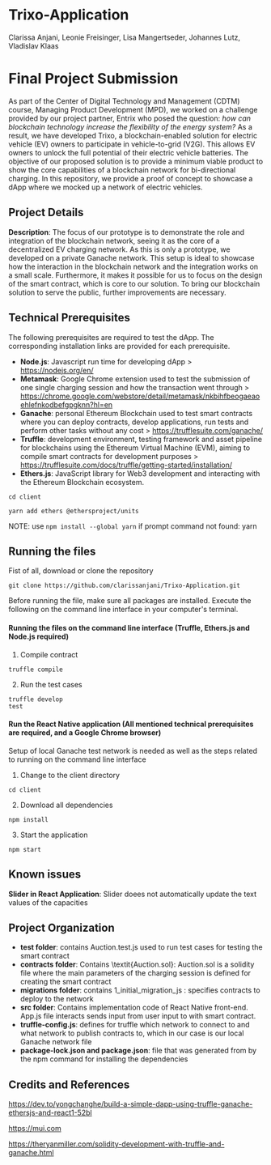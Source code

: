# Trixo-Application
Clarissa Anjani, Leonie Freisinger, Lisa Mangertseder, Johannes Lutz, Vladislav Klaas

# Final Project Submission
As part of the Center of Digital Technology and Management (CDTM) course, Managing Product Development (MPD), we worked on a challenge provided by our project partner, Entrix who posed the question: *how can blockchain technology increase the flexibility of the energy system?* As a result, we have developed Trixo, a blockchain-enabled solution for electric vehicle (EV) owners to participate in vehicle-to-grid (V2G). This allows EV owners to unlock the full potential of their electric vehicle batteries. The objective of our proposed solution is to provide a minimum viable product to show the core capabilities of a blockchain network for bi-directional charging. In this repository, we provide a proof of concept to showcase a dApp where we mocked up a network of electric vehicles.

## Project Details
**Description**: The focus of our prototype is to demonstrate the role and integration of the blockchain network, seeing it as the core of a decentralized EV charging network. As this is only a prototype, we developed on a private Ganache network. This setup is ideal to showcase how the interaction in the blockchain network and the integration works on a small scale. Furthermore, it makes it possible for us to focus on the design of the smart contract, which is core to our solution. To bring our blockchain solution to serve the public, further improvements are necessary.

## Technical Prerequisites
The following prerequisites are required to test the dApp. The corresponding installation links are provided for each prerequisite. 
* **Node.js**: Javascript run time for developing dApp > https://nodejs.org/en/
* **Metamask**: Google Chrome extension used to test the submission of one single charging session and how the transaction went through > https://chrome.google.com/webstore/detail/metamask/nkbihfbeogaeaoehlefnkodbefgpgknn?hl=en
* **Ganache**: personal Ethereum Blockchain used to test smart contracts where you can deploy contracts, develop applications, run tests and perform other tasks without any cost > https://trufflesuite.com/ganache/
* **Truffle**: development environment, testing framework and asset pipeline for blockchains using the Ethereum Virtual Machine (EVM), aiming to compile smart contracts for development purposes > https://trufflesuite.com/docs/truffle/getting-started/installation/
* **Ethers.js**: JavaScript library for Web3 development and interacting with the Ethereum Blockchain ecosystem.
```
cd client
```
```
yarn add ethers @ethersproject/units
```
NOTE: use ```npm install --global yarn``` if prompt command not found: yarn


## Running the files
Fist of all, download or clone the repository
```
git clone https://github.com/clarissanjani/Trixo-Application.git
```

Before running the file, make sure all packages are installed. Execute the following on the command line interface in your computer's terminal. 

#### Running the files on the command line interface (Truffle, Ethers.js and Node.js required)
1. Compile contract

```
truffle compile
```

2. Run the test cases

```
truffle develop
test
```

#### Run the React Native application (All mentioned technical prerequisites are required, and a Google Chrome browser)
Setup of local Ganache test network is needed as well as the steps related to running on the command line interface
1. Change to the client directory

```
cd client
```

2. Download all dependencies

```
npm install
```

3. Start the application

```
npm start
```

## Known issues
**Slider in React Application**: Slider doees not automatically update the text values of the capacities

## Project Organization

* **test folder**: contains Auction.test.js used to run test cases for testing the smart contract
* **contracts folder**: Contains \textit{Auction.sol}: Auction.sol is a solidity file where the main parameters of the charging session is defined for creating the smart contract
* **migrations folder**: contains 1\_initial\_migration\_js : specifies contracts to deploy to the network
* **src folder**: Contains implementation code of React Native front-end. App.js file interacts sends input from user input to with smart contract.
* **truffle-config.js**: defines for truffle which network to connect to and what network to publish contracts to, which in our case is our local Ganache network file
* **package-lock.json and package.json**: file that was generated from by the npm command for installing the dependencies


## Credits and References
https://dev.to/yongchanghe/build-a-simple-dapp-using-truffle-ganache-ethersjs-and-react1-52bl

https://mui.com

https://theryanmiller.com/solidity-development-with-truffle-and-ganache.html
